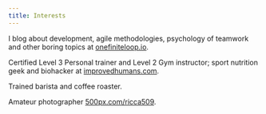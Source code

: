 ```yaml
---
title: Interests
---
```


I blog about development, agile methodologies, psychology of teamwork and other boring topics at [onefiniteloop.io](https://www.onefiniteloop.io/).

Certified Level 3 Personal trainer and Level 2 Gym instructor; sport nutrition geek and biohacker at [improvedhumans.com](https://www.improvedhumans.com/).

Trained barista and coffee roaster.

Amateur photographer [500px.com/ricca509](https://500px.com/ricca509).
